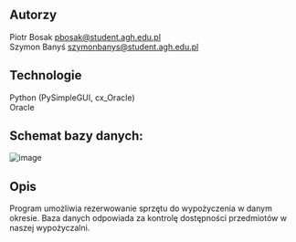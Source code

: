 ## Autorzy
Piotr Bosak pbosak@student.agh.edu.pl<br />
Szymon Banyś szymonbanys@student.agh.edu.pl

## Technologie
Python (PySimpleGUI, cx_Oracle)<br />
Oracle

## Schemat bazy danych:
![image](https://github.com/pbosak01/BazyDanych/assets/54065628/14281d92-e479-41fa-8ccb-308e91017fa5)

## Opis
Program umożliwia rezerwowanie sprzętu do wypożyczenia w danym okresie. Baza danych odpowiada za kontrolę dostępności przedmiotów w naszej wypożyczalni.
